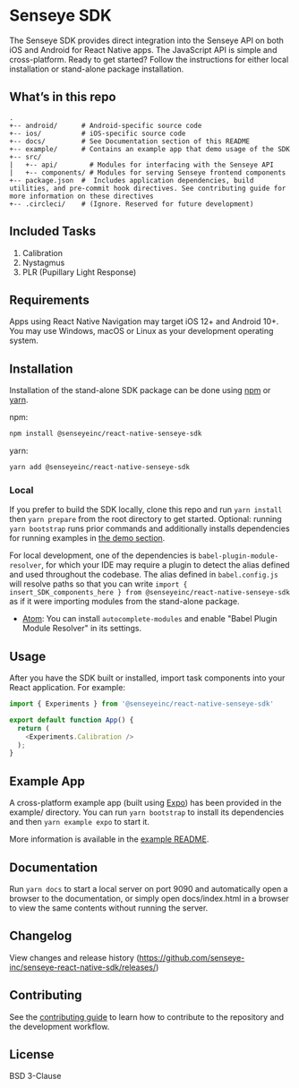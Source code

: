 # Senseye SDK

The Senseye SDK provides direct integration into the Senseye API on both iOS and Android for React Native apps. The JavaScript API is simple and cross-platform. Ready to get started? Follow the instructions for either local installation or stand-alone package installation.

## What’s in this repo
```
.  
+-- android/      # Android-specific source code
+-- ios/          # iOS-specific source code
+-- docs/         # See Documentation section of this README  
+-- example/      # Contains an example app that demo usage of the SDK
+-- src/
|   +-- api/        # Modules for interfacing with the Senseye API
|   +-- components/ # Modules for serving Senseye frontend components
+-- package.json  #  Includes application dependencies, build utilities, and pre-commit hook directives. See contributing guide for more information on these directives
+-- .circleci/    # (Ignore. Reserved for future development)
```

## Included Tasks

1. Calibration
1. Nystagmus
1. PLR (Pupillary Light Response)

## Requirements

Apps using React Native Navigation may target iOS 12+ and Android 10+. You may use Windows, macOS or Linux as your development operating system.

## Installation

Installation of the stand-alone SDK package can be done using [npm](https://www.npmjs.com/) or [yarn](https://yarnpkg.com/).

npm:
```sh
npm install @senseyeinc/react-native-senseye-sdk
```

yarn:
```sh
yarn add @senseyeinc/react-native-senseye-sdk
```

### Local

If you prefer to build the SDK locally, clone this repo and run `yarn install` then `yarn prepare` from the root directory to get started. Optional: running `yarn bootstrap` runs prior commands and additionally installs dependencies for running examples in [the demo section](/example/README.md).

For local development, one of the dependencies is `babel-plugin-module-resolver`, for which your IDE may require a plugin to detect the alias defined and used throughout the codebase. The alias defined in `babel.config.js` will resolve paths so that you can write `import { insert_SDK_components_here } from @senseyeinc/react-native-senseye-sdk` as if it were importing modules from the stand-alone package.

* [Atom](https://atom.io/): You can install `autocomplete-modules` and enable "Babel Plugin Module Resolver" in its settings.

## Usage

After you have the SDK built or installed, import task components into your React application. For example:
```javascript
import { Experiments } from '@senseyeinc/react-native-senseye-sdk'

export default function App() {
  return (
    <Experiments.Calibration />
  );
}
```
## Example App
A cross-platform example app (built using [Expo](https://expo.io/)) has been provided in the example/ directory. You can run `yarn bootstrap` to install its dependencies and then `yarn example expo` to start it.

More information is available in the [example README](/example/README.md).

## Documentation

Run `yarn docs` to start a local server on port 9090 and automatically open a browser to the documentation, or simply open docs/index.html in a browser to view the same contents without running the server.

## Changelog

View changes and release history (https://github.com/senseye-inc/senseye-react-native-sdk/releases/)

## Contributing

See the [contributing guide](CONTRIBUTING.md) to learn how to contribute to the repository and the development workflow.

## License

BSD 3-Clause
